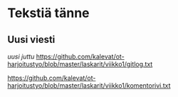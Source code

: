 Tekstiä tänne
=============

Uusi viesti
----------
*uusi juttu*
https://github.com/kalevat/ot-harjoitustyo/blob/master/laskarit/viikko1/gitlog.txt

https://github.com/kalevat/ot-harjoitustyo/blob/master/laskarit/viikko1/komentorivi.txt


